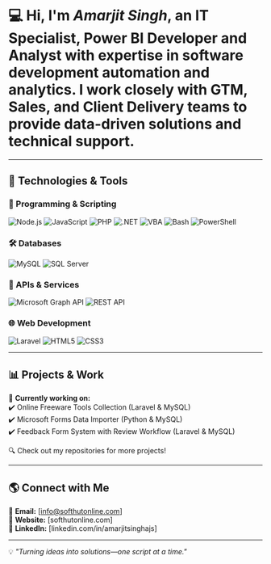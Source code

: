 # 💻 Hi, I'm *Amarjit Singh*, an IT Specialist, Power BI Developer and Analyst with expertise in software development automation and analytics. I work closely with GTM, Sales, and Client Delivery teams to provide data-driven solutions and technical support.

---

## 🔧 Technologies & Tools  

### 🚀 Programming & Scripting  
![Node.js](https://img.shields.io/badge/Node.js-339933?style=flat&logo=node.js&logoColor=white)  ![JavaScript](https://img.shields.io/badge/JavaScript-F7DF1E?style=flat&logo=javascript&logoColor=black)  ![PHP](https://img.shields.io/badge/PHP-777BB4?style=flat&logo=php&logoColor=white)  ![.NET](https://img.shields.io/badge/.NET-512BD4?style=flat&logo=dotnet&logoColor=white)  ![VBA](https://img.shields.io/badge/VBA-217346?style=flat&logo=microsoft-excel&logoColor=white)  ![Bash](https://img.shields.io/badge/Bash-4EAA25?style=flat&logo=gnu-bash&logoColor=white)  ![PowerShell](https://img.shields.io/badge/PowerShell-5391FE?style=flat&logo=powershell&logoColor=white)  

### 🛠 Databases  
![MySQL](https://img.shields.io/badge/MySQL-4479A1?style=flat&logo=mysql&logoColor=white)  ![SQL Server](https://img.shields.io/badge/SQL%20Server-CC2927?style=flat&logo=microsoft-sql-server&logoColor=white)  

### 📡 APIs & Services  
![Microsoft Graph API](https://img.shields.io/badge/Microsoft%20Graph%20API-0078D4?style=flat&logo=microsoft&logoColor=white)  ![REST API](https://img.shields.io/badge/REST%20API-02569B?style=flat&logo=api&logoColor=white)  

### 🌐 Web Development  
![Laravel](https://img.shields.io/badge/Laravel-FF2D20?style=flat&logo=laravel&logoColor=white)  ![HTML5](https://img.shields.io/badge/HTML5-E34F26?style=flat&logo=html5&logoColor=white)  ![CSS3](https://img.shields.io/badge/CSS3-1572B6?style=flat&logo=css3&logoColor=white)  

---

## 📊 Projects & Work  
🚀 **Currently working on:**  
✔️ Online Freeware Tools Collection (Laravel & MySQL)  
✔️ Microsoft Forms Data Importer (Python & MySQL)  
✔️ Feedback Form System with Review Workflow (Laravel & MySQL)  

🔍 Check out my repositories for more projects!  

---

## 🌎 Connect with Me  
📧 **Email:** [info@softhutonline.com]  
🔗 **Website:** [softhutonline.com]  
💼 **LinkedIn:** [linkedin.com/in/amarjitsinghajs]  

---

💡 *"Turning ideas into solutions—one script at a time."*  
